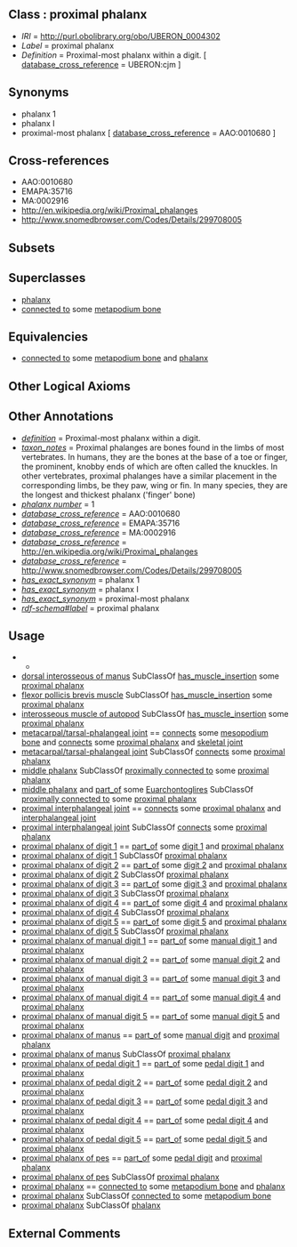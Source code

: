 
## Class : proximal phalanx

 * *IRI* = http://purl.obolibrary.org/obo/UBERON_0004302
 * *Label* = proximal phalanx
 * *Definition* = Proximal-most phalanx within a digit. [ [database_cross_reference](../../ef/oboInOwl#hasDbXref.md) = UBERON:cjm ]

## Synonyms

 * phalanx 1
 * phalanx I
 * proximal-most phalanx [ [database_cross_reference](../../ef/oboInOwl#hasDbXref.md) = AAO:0010680 ]

## Cross-references

 * AAO:0010680
 * EMAPA:35716
 * MA:0002916
 * http://en.wikipedia.org/wiki/Proximal_phalanges
 * http://www.snomedbrowser.com/Codes/Details/299708005

## Subsets


## Superclasses

 * [phalanx](../../UBERON/21/UBERON_0003221.md)
 * [connected to](../../RO/70/RO_0002170.md) some [metapodium bone](../../UBERON/21/UBERON_0003821.md)

## Equivalencies

 * [connected to](../../RO/70/RO_0002170.md) some [metapodium bone](../../UBERON/21/UBERON_0003821.md) and [phalanx](../../UBERON/21/UBERON_0003221.md)

## Other Logical Axioms


## Other Annotations

 * *[definition](../../IAO/15/IAO_0000115.md)* = Proximal-most phalanx within a digit.
 * *[taxon_notes](../../UBPROP/08/UBPROP_0000008.md)* = Proximal phalanges are bones found in the limbs of most vertebrates. In humans, they are the bones at the base of a toe or finger, the prominent, knobby ends of which are often called the knuckles. In other vertebrates, proximal phalanges have a similar placement in the corresponding limbs, be they paw, wing or fin. In many species, they are the longest and thickest phalanx ('finger' bone)
 * *[phalanx number](../../UBPROP/05/UBPROP_0000105.md)* = 1
 * *[database_cross_reference](../../ef/oboInOwl#hasDbXref.md)* = AAO:0010680
 * *[database_cross_reference](../../ef/oboInOwl#hasDbXref.md)* = EMAPA:35716
 * *[database_cross_reference](../../ef/oboInOwl#hasDbXref.md)* = MA:0002916
 * *[database_cross_reference](../../ef/oboInOwl#hasDbXref.md)* = http://en.wikipedia.org/wiki/Proximal_phalanges
 * *[database_cross_reference](../../ef/oboInOwl#hasDbXref.md)* = http://www.snomedbrowser.com/Codes/Details/299708005
 * *[has_exact_synonym](../../ym/oboInOwl#hasExactSynonym.md)* = phalanx 1
 * *[has_exact_synonym](../../ym/oboInOwl#hasExactSynonym.md)* = phalanx I
 * *[has_exact_synonym](../../ym/oboInOwl#hasExactSynonym.md)* = proximal-most phalanx
 * *[rdf-schema#label](../../el/rdf-schema#label.md)* = proximal phalanx

## Usage

 * -
 * [dorsal interosseous of manus](../../UBERON/03/UBERON_0001503.md) SubClassOf [has_muscle_insertion](../../RO/73/RO_0002373.md) some [proximal phalanx](../../UBERON/02/UBERON_0004302.md)
 * [flexor pollicis brevis muscle](../../UBERON/12/UBERON_0011012.md) SubClassOf [has_muscle_insertion](../../RO/73/RO_0002373.md) some [proximal phalanx](../../UBERON/02/UBERON_0004302.md)
 * [interosseous muscle of autopod](../../UBERON/08/UBERON_0006508.md) SubClassOf [has_muscle_insertion](../../RO/73/RO_0002373.md) some [proximal phalanx](../../UBERON/02/UBERON_0004302.md)
 * [metacarpal/tarsal-phalangeal joint](../../UBERON/59/UBERON_0009559.md) == [connects](../../RO/76/RO_0002176.md) some [mesopodium bone](../../UBERON/56/UBERON_0003656.md) and [connects](../../RO/76/RO_0002176.md) some [proximal phalanx](../../UBERON/02/UBERON_0004302.md) and [skeletal joint](../../UBERON/82/UBERON_0000982.md)
 * [metacarpal/tarsal-phalangeal joint](../../UBERON/59/UBERON_0009559.md) SubClassOf [connects](../../RO/76/RO_0002176.md) some [proximal phalanx](../../UBERON/02/UBERON_0004302.md)
 * [middle phalanx](../../UBERON/01/UBERON_0004301.md) SubClassOf [proximally connected to](../../core#proximally/to/core#proximally_connected_to.md) some [proximal phalanx](../../UBERON/02/UBERON_0004302.md)
 * [middle phalanx](../../UBERON/01/UBERON_0004301.md) and [part_of](../../BFO/50/BFO_0000050.md) some [Euarchontoglires](../../NCBITaxon/46/NCBITaxon_314146.md) SubClassOf [proximally connected to](../../core#proximally/to/core#proximally_connected_to.md) some [proximal phalanx](../../UBERON/02/UBERON_0004302.md)
 * [proximal interphalangeal joint](../../UBERON/67/UBERON_0009767.md) == [connects](../../RO/76/RO_0002176.md) some [proximal phalanx](../../UBERON/02/UBERON_0004302.md) and [interphalangeal joint](../../UBERON/58/UBERON_0006658.md)
 * [proximal interphalangeal joint](../../UBERON/67/UBERON_0009767.md) SubClassOf [connects](../../RO/76/RO_0002176.md) some [proximal phalanx](../../UBERON/02/UBERON_0004302.md)
 * [proximal phalanx of digit 1](../../UBERON/01/UBERON_0014501.md) == [part_of](../../BFO/50/BFO_0000050.md) some [digit 1](../../UBERON/48/UBERON_0006048.md) and [proximal phalanx](../../UBERON/02/UBERON_0004302.md)
 * [proximal phalanx of digit 1](../../UBERON/01/UBERON_0014501.md) SubClassOf [proximal phalanx](../../UBERON/02/UBERON_0004302.md)
 * [proximal phalanx of digit 2](../../UBERON/02/UBERON_0014502.md) == [part_of](../../BFO/50/BFO_0000050.md) some [digit 2](../../UBERON/49/UBERON_0006049.md) and [proximal phalanx](../../UBERON/02/UBERON_0004302.md)
 * [proximal phalanx of digit 2](../../UBERON/02/UBERON_0014502.md) SubClassOf [proximal phalanx](../../UBERON/02/UBERON_0004302.md)
 * [proximal phalanx of digit 3](../../UBERON/03/UBERON_0014503.md) == [part_of](../../BFO/50/BFO_0000050.md) some [digit 3](../../UBERON/50/UBERON_0006050.md) and [proximal phalanx](../../UBERON/02/UBERON_0004302.md)
 * [proximal phalanx of digit 3](../../UBERON/03/UBERON_0014503.md) SubClassOf [proximal phalanx](../../UBERON/02/UBERON_0004302.md)
 * [proximal phalanx of digit 4](../../UBERON/04/UBERON_0014504.md) == [part_of](../../BFO/50/BFO_0000050.md) some [digit 4](../../UBERON/51/UBERON_0006051.md) and [proximal phalanx](../../UBERON/02/UBERON_0004302.md)
 * [proximal phalanx of digit 4](../../UBERON/04/UBERON_0014504.md) SubClassOf [proximal phalanx](../../UBERON/02/UBERON_0004302.md)
 * [proximal phalanx of digit 5](../../UBERON/05/UBERON_0014505.md) == [part_of](../../BFO/50/BFO_0000050.md) some [digit 5](../../UBERON/52/UBERON_0006052.md) and [proximal phalanx](../../UBERON/02/UBERON_0004302.md)
 * [proximal phalanx of digit 5](../../UBERON/05/UBERON_0014505.md) SubClassOf [proximal phalanx](../../UBERON/02/UBERON_0004302.md)
 * [proximal phalanx of manual digit 1](../../UBERON/38/UBERON_0004338.md) == [part_of](../../BFO/50/BFO_0000050.md) some [manual digit 1](../../UBERON/63/UBERON_0001463.md) and [proximal phalanx](../../UBERON/02/UBERON_0004302.md)
 * [proximal phalanx of manual digit 2](../../UBERON/28/UBERON_0004328.md) == [part_of](../../BFO/50/BFO_0000050.md) some [manual digit 2](../../UBERON/22/UBERON_0003622.md) and [proximal phalanx](../../UBERON/02/UBERON_0004302.md)
 * [proximal phalanx of manual digit 3](../../UBERON/29/UBERON_0004329.md) == [part_of](../../BFO/50/BFO_0000050.md) some [manual digit 3](../../UBERON/23/UBERON_0003623.md) and [proximal phalanx](../../UBERON/02/UBERON_0004302.md)
 * [proximal phalanx of manual digit 4](../../UBERON/30/UBERON_0004330.md) == [part_of](../../BFO/50/BFO_0000050.md) some [manual digit 4](../../UBERON/24/UBERON_0003624.md) and [proximal phalanx](../../UBERON/02/UBERON_0004302.md)
 * [proximal phalanx of manual digit 5](../../UBERON/31/UBERON_0004331.md) == [part_of](../../BFO/50/BFO_0000050.md) some [manual digit 5](../../UBERON/25/UBERON_0003625.md) and [proximal phalanx](../../UBERON/02/UBERON_0004302.md)
 * [proximal phalanx of manus](../../UBERON/34/UBERON_0002234.md) == [part_of](../../BFO/50/BFO_0000050.md) some [manual digit](../../UBERON/89/UBERON_0002389.md) and [proximal phalanx](../../UBERON/02/UBERON_0004302.md)
 * [proximal phalanx of manus](../../UBERON/34/UBERON_0002234.md) SubClassOf [proximal phalanx](../../UBERON/02/UBERON_0004302.md)
 * [proximal phalanx of pedal digit 1](../../UBERON/32/UBERON_0004332.md) == [part_of](../../BFO/50/BFO_0000050.md) some [pedal digit 1](../../UBERON/31/UBERON_0003631.md) and [proximal phalanx](../../UBERON/02/UBERON_0004302.md)
 * [proximal phalanx of pedal digit 2](../../UBERON/33/UBERON_0004333.md) == [part_of](../../BFO/50/BFO_0000050.md) some [pedal digit 2](../../UBERON/32/UBERON_0003632.md) and [proximal phalanx](../../UBERON/02/UBERON_0004302.md)
 * [proximal phalanx of pedal digit 3](../../UBERON/34/UBERON_0004334.md) == [part_of](../../BFO/50/BFO_0000050.md) some [pedal digit 3](../../UBERON/33/UBERON_0003633.md) and [proximal phalanx](../../UBERON/02/UBERON_0004302.md)
 * [proximal phalanx of pedal digit 4](../../UBERON/35/UBERON_0004335.md) == [part_of](../../BFO/50/BFO_0000050.md) some [pedal digit 4](../../UBERON/34/UBERON_0003634.md) and [proximal phalanx](../../UBERON/02/UBERON_0004302.md)
 * [proximal phalanx of pedal digit 5](../../UBERON/36/UBERON_0004336.md) == [part_of](../../BFO/50/BFO_0000050.md) some [pedal digit 5](../../UBERON/35/UBERON_0003635.md) and [proximal phalanx](../../UBERON/02/UBERON_0004302.md)
 * [proximal phalanx of pes](../../UBERON/68/UBERON_0003868.md) == [part_of](../../BFO/50/BFO_0000050.md) some [pedal digit](../../UBERON/66/UBERON_0001466.md) and [proximal phalanx](../../UBERON/02/UBERON_0004302.md)
 * [proximal phalanx of pes](../../UBERON/68/UBERON_0003868.md) SubClassOf [proximal phalanx](../../UBERON/02/UBERON_0004302.md)
 * [proximal phalanx](../../UBERON/02/UBERON_0004302.md) == [connected to](../../RO/70/RO_0002170.md) some [metapodium bone](../../UBERON/21/UBERON_0003821.md) and [phalanx](../../UBERON/21/UBERON_0003221.md)
 * [proximal phalanx](../../UBERON/02/UBERON_0004302.md) SubClassOf [connected to](../../RO/70/RO_0002170.md) some [metapodium bone](../../UBERON/21/UBERON_0003821.md)
 * [proximal phalanx](../../UBERON/02/UBERON_0004302.md) SubClassOf [phalanx](../../UBERON/21/UBERON_0003221.md)

## External Comments

